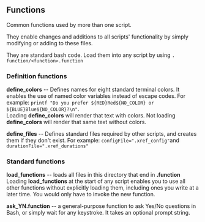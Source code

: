 ## Functions

Common functions used by more than one script.

They enable changes and additions to all scripts' functionality by simply
modifying or adding to these files.

They are standard bash code. Load them into any script by using
`. function/<function>.function`

### Definition functions

**define_colors** -- Defines names for eight standard terminal colors.  It
enables the use of named color variables instead of escape codes. For example:
`printf "Do you prefer ${RED}Red${NO_COLOR} or ${BLUE}Blue${NO_COLOR}?\n"`.  
Loading **define_colors** will render that text with colors. Not loading
**define_colors** will render that same text without colors.

**define_files** -- Defines standard files required by other scripts, and
creates them if they don't exist. For example: `configFile=".xref_config"`and
`durationFile=".xref_durations"`

### Standard functions

**load_functions** -- loads all files in this directory that end in
**.function**  
Loading **load_functions** at the start of any script enables you to use all
other functions without explicitly loading them, including ones you write at a
later time. You would only have to invoke the new function.

**ask_YN.function** -- a general-purpose function to ask Yes/No questions in Bash, or simply
wait for any keystroke. It takes an optional prompt string.
